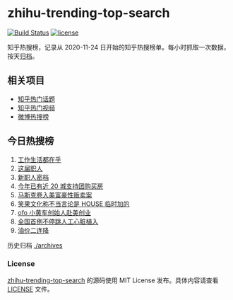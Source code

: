 # zhihu-trending-top-search

[![Build Status](https://github.com/justjavac/zhihu-trending-top-search/workflows/ci/badge.svg?branch=main)](https://github.com/justjavac/zhihu-trending-top-search/actions)
[![license](https://img.shields.io/github/license/justjavac/zhihu-trending-top-search)](https://github.com/justjavac/zhihu-trending-top-search/blob/main/LICENSE)

知乎热搜榜，记录从 2020-11-24 日开始的知乎热搜榜单。每小时抓取一次数据，按天[归档](./archives)。

## 相关项目

- [知乎热门话题](https://github.com/justjavac/zhihu-trending-hot-questions)
- [知乎热门视频](https://github.com/justjavac/zhihu-trending-hot-video)
- [微博热搜榜](https://github.com/justjavac/weibo-trending-hot-search)

## 今日热搜榜

<!-- BEGIN -->
<!-- 最后更新时间 Wed May 17 2023 03:05:13 GMT+0800 (China Standard Time) -->

1. [工作生活都在乎](https://www.zhihu.com/search?q=%E5%B7%A5%E4%BD%9C%E7%94%9F%E6%B4%BB%E9%83%BD%E5%9C%A8%E4%B9%8E%20)
1. [这届职人](https://www.zhihu.com/search?q=%E8%BF%99%E5%B1%8A%E8%81%8C%E4%BA%BA%20)
1. [新职人密档](https://www.zhihu.com/search?q=%E6%96%B0%E8%81%8C%E4%BA%BA%E5%AF%86%E6%A1%A3)
1. [今年已有近 20 城支持团购买房](https://www.zhihu.com/search?q=%E4%BB%8A%E5%B9%B4%E5%B7%B2%E6%9C%89%E8%BF%91%2020%20%E5%9F%8E%E6%94%AF%E6%8C%81%E5%9B%A2%E8%B4%AD%E4%B9%B0%E6%88%BF)
1. [马斯克卷入美富豪性贩卖案](https://www.zhihu.com/search?q=%E9%A9%AC%E6%96%AF%E5%85%8B%E5%8D%B7%E5%85%A5%E7%BE%8E%E5%AF%8C%E8%B1%AA%E6%80%A7%E8%B4%A9%E5%8D%96%E6%A1%88)
1. [笑果文化称不当言论是 HOUSE 临时加的](https://www.zhihu.com/search?q=%E7%AC%91%E6%9E%9C%E6%96%87%E5%8C%96%E7%A7%B0%E4%B8%8D%E5%BD%93%E8%A8%80%E8%AE%BA%E6%98%AF%20HOUSE%20%E4%B8%B4%E6%97%B6%E5%8A%A0%E7%9A%84)
1. [ofo 小黄车创始人赴美创业](https://www.zhihu.com/search?q=ofo%20%E5%B0%8F%E9%BB%84%E8%BD%A6%E5%88%9B%E5%A7%8B%E4%BA%BA%E8%B5%B4%E7%BE%8E%E5%88%9B%E4%B8%9A)
1. [全国首例不停跳人工心脏植入](https://www.zhihu.com/search?q=%E5%85%A8%E5%9B%BD%E9%A6%96%E4%BE%8B%E4%B8%8D%E5%81%9C%E8%B7%B3%E4%BA%BA%E5%B7%A5%E5%BF%83%E8%84%8F%E6%A4%8D%E5%85%A5)
1. [油价二连降](https://www.zhihu.com/search?q=%E6%B2%B9%E4%BB%B7%E4%BA%8C%E8%BF%9E%E9%99%8D)

<!-- END -->

历史归档 [./archives](./archives)

### License

[zhihu-trending-top-search](https://github.com/justjavac/zhihu-trending-top-search) 的源码使用 MIT License
发布。具体内容请查看 [LICENSE](./LICENSE) 文件。
